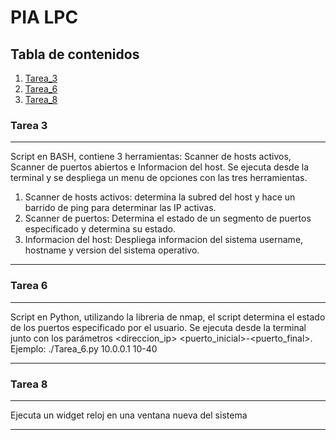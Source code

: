 # PIA LPC
## Tabla de contenidos
1. [Tarea_3](Tarea_3.sh)
2. [Tarea_6](Tarea_6.py)
3. [Tarea_8](Tarea_8.py)
### Tarea 3
***
Script en BASH, contiene 3 herramientas: Scanner de hosts activos, Scanner de puertos abiertos e Informacion del host.
Se ejecuta desde la terminal y se despliega un menu de opciones con las tres herramientas.
1. Scanner de hosts activos: determina la subred del host y hace un barrido de ping para determinar las IP activas.
2. Scanner de puertos: Determina el estado de un segmento de puertos especificado y determina su estado.
3. Informacion del host: Despliega informacion del sistema username, hostname y version del sistema operativo.
***
### Tarea 6
***
Script en Python, utilizando la libreria de nmap, el script determina el estado de los puertos especificado por el usuario.
Se ejecuta desde la terminal junto con los parámetros <direccion_ip> <puerto_inicial>-<puerto_final>.
Ejemplo: ./Tarea_6.py 10.0.0.1 10-40
***
### Tarea 8
***
Ejecuta un widget reloj en una ventana nueva del sistema
***
